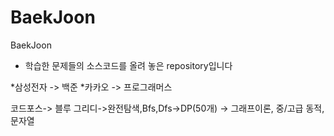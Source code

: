 # BaekJoon
BaekJoon

* 학습한 문제들의 소스코드를 올려 놓은 repository입니다




*삼성전자 -> 백준
*카카오 -> 프로그래머스




코드포스-> 블루 
그리디->완전탐색,Bfs,Dfs->DP(50개) -> 그래프이론, 중/고급 동적, 문자열


